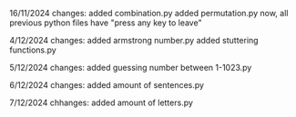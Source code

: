 16/11/2024 changes:
added combination.py
added permutation.py
now, all previous python files have "press any key to leave"

4/12/2024 changes:
added armstrong number.py
added stuttering functions.py

5/12/2024 changes:
added guessing number between 1-1023.py

6/12/2024 changes:
added amount of sentences.py

7/12/2024 chhanges:
added amount of letters.py